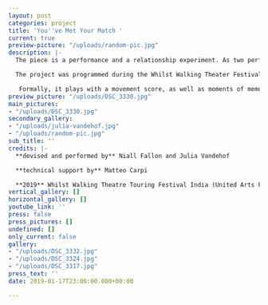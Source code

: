 ```yaml
---
layout: post
categories: project
title: 'You''ve Met Your Match '
current: true
preview-picture: "/uploads/random-pic.jpg"
description: |-
  The piece is a performance and a relationship experiment. As two performers strive towards a healthy match, there is a balanced weighting. But what happens if one pushes harder? If one doesn´t give resistance? Or one gives up? The performance is a physical research into the crash when you think you're on the same page as somebody, but not.

  The project was programmed during the Whilst Walking Theater Festival India from January to March 2019.

   Formally, it plays with a movement score, as well as moments of memory and the push and pull of everyday life. A play with fragmented light sources, which lets the audience experience an ambiguous sense of time in the character’s emotional journey.
preview_picture: "/uploads/DSC_3330.jpg"
main_pictures:
- "/uploads/DSC_3330.jpg"
secondary_gallery:
- "/uploads/julia-vandehof.jpg"
- "/uploads/random-pic.jpg"
sub_title: ''
credits: |-
  **devised and performed by** Niall Fallon and Julia Vandehof

  **technical support by** Matteo Carpi

  **2019** Whilst Walking Theatre Touring Festival India (United Arts Foundation Bangalore, TIFA Pune,  Castiko Space Mumbai, UP 80 Agra , Padatik Kalkutta)
vertical_gallery: []
horizontal_gallery: []
youtube_link: ''
press: false
press_pictures: []
undefined: []
only_current: false
gallery:
- "/uploads/DSC_3332.jpg"
- "/uploads/DSC_3324.jpg"
- "/uploads/DSC_3317.jpg"
press_text: ''
date: 2019-01-17T23:00:00.000+00:00

---
```

